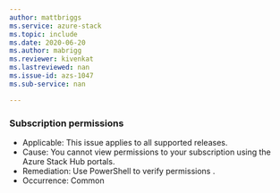 ```yaml
---
author: mattbriggs
ms.service: azure-stack
ms.topic: include
ms.date: 2020-06-20
ms.author: mabrigg
ms.reviewer: kivenkat
ms.lastreviewed: nan
ms.issue-id: azs-1047
ms.sub-service: nan

---
```

### Subscription permissions

- Applicable: This issue applies to all supported releases.
- Cause: You cannot view permissions to your subscription using the Azure Stack Hub portals.
- Remediation: Use PowerShell to verify permissions .
- Occurrence: Common